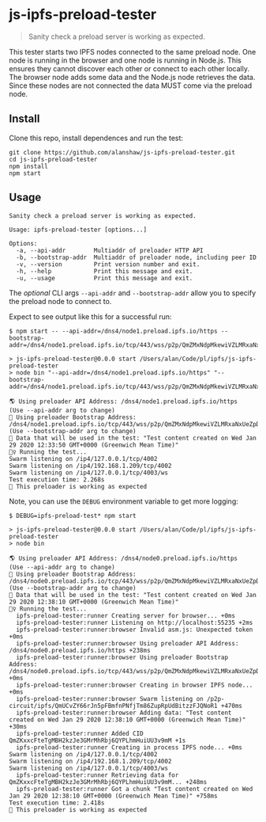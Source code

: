 # js-ipfs-preload-tester

> Sanity check a preload server is working as expected.

This tester starts two IPFS nodes connected to the same preload node. One node is running in the browser and one node is running in Node.js. This ensures they cannot discover each other or connect to each other locally. The browser node adds some data and the Node.js node retrieves the data. Since these nodes are not connected the data MUST come via the preload node.

## Install

Clone this repo, install dependences and run the test:

```console
git clone https://github.com/alanshaw/js-ipfs-preload-tester.git
cd js-ipfs-preload-tester
npm install
npm start
```

## Usage

```
Sanity check a preload server is working as expected.

Usage: ipfs-preload-tester [options...]

Options:
  -a, --api-addr        Multiaddr of preloader HTTP API
  -b, --bootstrap-addr  Multiaddr of preloader node, including peer ID
  -v, --version         Print version number and exit.
  -h, --help            Print this message and exit.
  -u, --usage           Print this message and exit.
```

The _optional_ CLI args `--api-addr` and `--bootstrap-addr` allow you to specify the preload node to connect to.

Expect to see output like this for a successful run:

```console
$ npm start -- --api-addr=/dns4/node1.preload.ipfs.io/https --bootstrap-addr=/dns4/node1.preload.ipfs.io/tcp/443/wss/p2p/QmZMxNdpMkewiVZLMRxaNxUeZpDUb34pWjZ1kZvsd16Zic

> js-ipfs-preload-tester@0.0.0 start /Users/alan/Code/pl/ipfs/js-ipfs-preload-tester
> node bin "--api-addr=/dns4/node1.preload.ipfs.io/https" "--bootstrap-addr=/dns4/node1.preload.ipfs.io/tcp/443/wss/p2p/QmZMxNdpMkewiVZLMRxaNxUeZpDUb34pWjZ1kZvsd16Zic"

🌎 Using preloader API Address: /dns4/node1.preload.ipfs.io/https
(Use --api-addr arg to change)
🥾 Using preloader Bootstrap Address: /dns4/node1.preload.ipfs.io/tcp/443/wss/p2p/QmZMxNdpMkewiVZLMRxaNxUeZpDUb34pWjZ1kZvsd16Zic
(Use --bootstrap-addr arg to change)
💾 Data that will be used in the test: "Test content created on Wed Jan 29 2020 12:33:50 GMT+0000 (Greenwich Mean Time)"
🏃‍♀️ Running the test...
Swarm listening on /ip4/127.0.0.1/tcp/4002
Swarm listening on /ip4/192.168.1.209/tcp/4002
Swarm listening on /ip4/127.0.0.1/tcp/4003/ws
Test execution time: 2.268s
🥳 This preloader is working as expected
```

Note, you can use the `DEBUG` environment variable to get more logging:

```console
$ DEBUG=ipfs-preload-test* npm start

> js-ipfs-preload-tester@0.0.0 start /Users/alan/Code/pl/ipfs/js-ipfs-preload-tester
> node bin

🌎 Using preloader API Address: /dns4/node0.preload.ipfs.io/https
(Use --api-addr arg to change)
🥾 Using preloader Bootstrap Address: /dns4/node0.preload.ipfs.io/tcp/443/wss/p2p/QmZMxNdpMkewiVZLMRxaNxUeZpDUb34pWjZ1kZvsd16Zic
(Use --bootstrap-addr arg to change)
💾 Data that will be used in the test: "Test content created on Wed Jan 29 2020 12:38:10 GMT+0000 (Greenwich Mean Time)"
🏃‍♀️ Running the test...
  ipfs-preload-tester:runner Creating server for browser... +0ms
  ipfs-preload-tester:runner Listening on http://localhost:55235 +2ms
  ipfs-preload-tester:runner:browser Invalid asm.js: Unexpected token +0ms
  ipfs-preload-tester:runner:browser Using preloader API Address: /dns4/node0.preload.ipfs.io/https +238ms
  ipfs-preload-tester:runner:browser Using preloader Bootstrap Address: /dns4/node0.preload.ipfs.io/tcp/443/wss/p2p/QmZMxNdpMkewiVZLMRxaNxUeZpDUb34pWjZ1kZvsd16Zic +0ms
  ipfs-preload-tester:runner:browser Creating in browser IPFS node... +0ms
  ipfs-preload-tester:runner:browser Swarm listening on /p2p-circuit/ipfs/QmUCvZY66rJn5pFBmfnPNfjTm86ZupRpUdBitzzFJQNoR1 +470ms
  ipfs-preload-tester:runner:browser Adding data: "Test content created on Wed Jan 29 2020 12:38:10 GMT+0000 (Greenwich Mean Time)" +30ms
  ipfs-preload-tester:runner Added CID QmZKxxcFteTgMBH2kzJe3GMrMhRbj6QYPLhmHuiUU3v9mM +1s
  ipfs-preload-tester:runner Creating in process IPFS node... +0ms
Swarm listening on /ip4/127.0.0.1/tcp/4002
Swarm listening on /ip4/192.168.1.209/tcp/4002
Swarm listening on /ip4/127.0.0.1/tcp/4003/ws
  ipfs-preload-tester:runner Retrieving data for QmZKxxcFteTgMBH2kzJe3GMrMhRbj6QYPLhmHuiUU3v9mM... +248ms
  ipfs-preload-tester:runner Got a chunk "Test content created on Wed Jan 29 2020 12:38:10 GMT+0000 (Greenwich Mean Time)" +758ms
Test execution time: 2.418s
🥳 This preloader is working as expected
```
